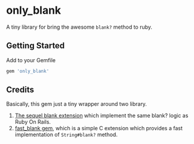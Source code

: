 # only_blank
A tiny library for bring the awesome `blank?` method to ruby.

## Getting Started

Add to your Gemfile

```rb
gem 'only_blank'

```

## Credits

Basically, this gem just a tiny wrapper around two library.

1. [The sequel blank extension](https://github.com/jeremyevans/sequel/blob/master/lib/sequel/extensions/blank.rb) which implement the same blank? logic as Ruby On Rails.
2. [fast_blank gem](https://github.com/SamSaffron/fast_blank), which is a simple C extension which provides a fast implementation of `String#blank?` method.
